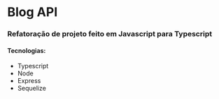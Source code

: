 # Blog API

### Refatoração de projeto feito em Javascript para Typescript

#### Tecnologias:
- Typescript
- Node
- Express
- Sequelize